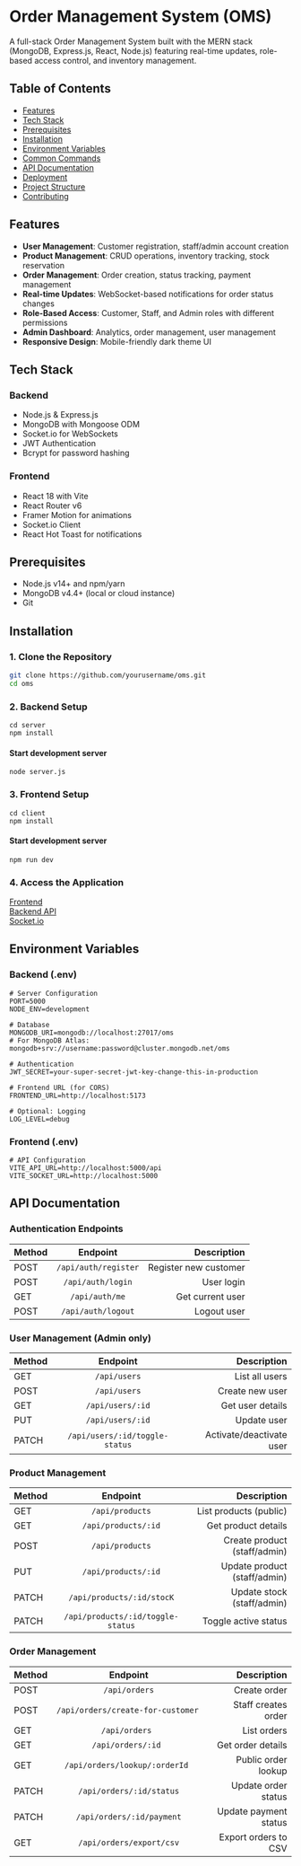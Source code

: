 # Order Management System (OMS)

A full-stack Order Management System built with the MERN stack (MongoDB, Express.js, React, Node.js) featuring real-time updates, role-based access control, and inventory management.


## Table of Contents
- [Features](#features)
- [Tech Stack](#tech-stack)
- [Prerequisites](#prerequisites)
- [Installation](#installation)
- [Environment Variables](#environment-variables)
- [Common Commands](#common-commands)
- [API Documentation](#api-documentation)
- [Deployment](#deployment)
- [Project Structure](#project-structure)
- [Contributing](#contributing)

## Features

- **User Management**: Customer registration, staff/admin account creation
- **Product Management**: CRUD operations, inventory tracking, stock reservation
- **Order Management**: Order creation, status tracking, payment management
- **Real-time Updates**: WebSocket-based notifications for order status changes
- **Role-Based Access**: Customer, Staff, and Admin roles with different permissions
- **Admin Dashboard**: Analytics, order management, user management
- **Responsive Design**: Mobile-friendly dark theme UI

## Tech Stack

### Backend
- Node.js & Express.js
- MongoDB with Mongoose ODM
- Socket.io for WebSockets
- JWT Authentication
- Bcrypt for password hashing

### Frontend
- React 18 with Vite
- React Router v6
- Framer Motion for animations
- Socket.io Client
- React Hot Toast for notifications

## Prerequisites

- Node.js v14+ and npm/yarn
- MongoDB v4.4+ (local or cloud instance)
- Git

## Installation

### 1. Clone the Repository
```bash
git clone https://github.com/yourusername/oms.git
cd oms
```
### 2. Backend Setup
```
cd server
npm install
```

#### Start development server
```
node server.js
```
### 3. Frontend Setup
```
cd client
npm install
```
#### Start development server
```
npm run dev
```

### 4. Access the Application

[Frontend](https://ignipc-pushan.netlify.app/)  
[Backend API](https://order-management-system-9ev0.onrender.com/api)  
[Socket.io](https://order-management-system-9ev0.onrender.com)

## Environment Variables
### Backend (.env)
```
# Server Configuration
PORT=5000
NODE_ENV=development

# Database
MONGODB_URI=mongodb://localhost:27017/oms
# For MongoDB Atlas: mongodb+srv://username:password@cluster.mongodb.net/oms

# Authentication
JWT_SECRET=your-super-secret-jwt-key-change-this-in-production

# Frontend URL (for CORS)
FRONTEND_URL=http://localhost:5173

# Optional: Logging
LOG_LEVEL=debug
```

### Frontend (.env)
```
# API Configuration
VITE_API_URL=http://localhost:5000/api
VITE_SOCKET_URL=http://localhost:5000
```
## API Documentation

### Authentication Endpoints

| Method |  Endpoint | Description |
|:---------|:--------:|---------:|
| POST	 | ```/api/auth/register```	 | Register new customer |
| POST | ```/api/auth/login``` | User login |
|GET|```/api/auth/me```|Get current user|
|POST|```/api/auth/logout```|Logout user|

### User Management (Admin only)

| Method |  Endpoint | Description |
|:---------|:--------:|---------:|
| GET	 | ```/api/users```	 |List all users|
| POST | ```/api/users``` |Create new user|
|GET|```/api/users/:id```|Get user details|
|PUT|```/api/users/:id```|Update user|
|PATCH|```/api/users/:id/toggle-status```|Activate/deactivate user|

### Product Management

| Method |  Endpoint | Description |
|:---------|:--------:|---------:|
| GET	 | ```/api/products```	 |List products (public)|
| GET | ```/api/products/:id``` |Get product details|
|POST|```/api/products```|Create product (staff/admin)|
|PUT|```/api/products/:id```|Update product (staff/admin)|
|PATCH|```/api/products/:id/stocK```|Update stock (staff/admin)|
|PATCH|```/api/products/:id/toggle-status```|Toggle active status|

### Order Management

| Method |  Endpoint | Description |
|:---------|:--------:|---------:|
|POST|```/api/orders```|Create order|
|POST|```/api/orders/create-for-customer	```|Staff creates order|
|GET|```/api/orders	```|List orders|
|GET|```/api/orders/:id	```|Get order details|
|GET|```/api/orders/lookup/:orderId	```|Public order lookup|
|PATCH|```/api/orders/:id/status```|Update order status|
|PATCH|```/api/orders/:id/payment```|Update payment status|
|GET|```/api/orders/export/csv```|Export orders to CSV|

